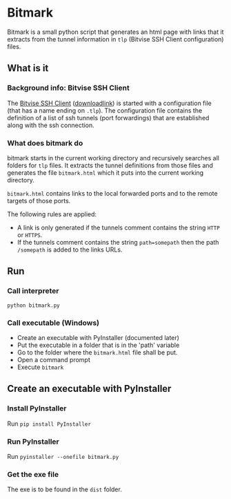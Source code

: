 # Bitmark

Bitmark is a small python script that generates an html page with links that it extracts from the tunnel information in ```tlp``` (Bitvise SSH Client configuration) files.

## What is it

### Background info: Bitvise SSH Client

The [Bitvise SSH Client](https://www.bitvise.com/ssh-client) ([downloadlink](https://www.bitvise.com/ssh-client-download)) is started with a configuration file (that has a name ending on ```.tlp```). The configuration file contains the definition of a list of ssh tunnels (port forwardings) that are established along with the ssh connection.

### What does bitmark do

bitmark starts in the current working directory and recursively searches all folders for ```tlp``` files.
It extracts the tunnel definitions from those files and generates the file ```bitmark.html``` which it puts into the current working directory.

```bitmark.html``` contains links to the local forwarded ports and to the remote targets of those ports.

The following rules are applied:

- A link is only generated if the tunnels comment contains the string ```HTTP``` or ```HTTPS```.
- If the tunnels comment contains the string ```path=somepath``` then the path ```/somepath``` is added to the links URLs.

## Run

### Call interpreter

```python bitmark.py```

### Call executable (Windows)

- Create an executable with PyInstaller (documented later)
- Put the executable in a folder that is in the 'path' variable
- Go to the folder where the ```bitmark.html``` file shall be put.
- Open a command prompt
- Execute ```bitmark```

## Create an executable with PyInstaller

### Install PyInstaller

Run ```pip install PyInstaller```

### Run PyInstaller

Run ```pyinstaller --onefile bitmark.py```

### Get the exe file

The exe is to be found in the ```dist``` folder.

